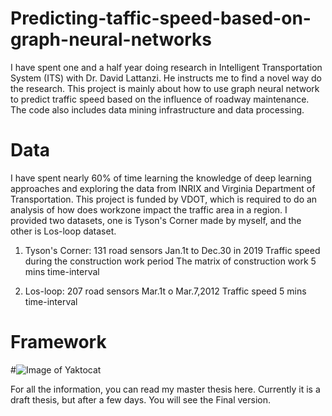 # Predicting-taffic-speed-based-on-graph-neural-networks

I have spent one and a half year doing research in Intelligent Transportation System (ITS) with Dr. David Lattanzi. He instructs me to find a novel way do the research. 
This project is mainly about how to use graph neural network to predict traffic speed based on the influence of roadway maintenance. The code also includes data mining infrastructure and data processing.

# Data

I have spent nearly 60% of time learning the knowledge of deep learning approaches and exploring the data from INRIX and Virginia Department of Transportation. This project is funded by VDOT, which is required to do an analysis of how does workzone impact the traffic area in a region.
I provided two datasets, one is Tyson's Corner made by myself, and the other is Los-loop dataset.
  1. Tyson's Corner:
    131 road sensors
    Jan.1t to Dec.30 in 2019
    Traffic speed during the construction work period
    The matrix of construction work
    5 mins time-interval
    
  2. Los-loop:
    207 road sensors
    Mar.1t o Mar.7,2012
    Traffic speed
    5 mins time-interval
 
# Framework

#![Image of Yaktocat](https://github.com/yuanjielu96/Predicting-taffic-speed-based-on-graph-neural-networks/blob/main/picture/framework.png)

For all the information, you can read my master thesis here. Currently it is a draft thesis, but after a few days. You will see the Final version.



